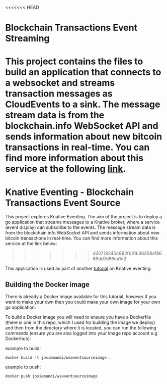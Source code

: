<<<<<<< HEAD
# Blockchain Transactions Event Streaming
This project contains the files to build an application that connects to a websocket and streams transaction messages as CloudEvents to a sink. The message stream data is from the blockchain.info WebSocket API and sends information about new bitcoin transactions in real-time. You can find more information about this service at the following [link](https://www.blockchain.com/api/api_websocket).
=======
# Knative Eventing - Blockchain Transactions Event Source
This project explores Knative Eventing. The aim of the project is to deploy a go application that streams messages to a Knative broker, where a service (event display) can subscribe to the events. The message stream data is from the blockchain.info WebSocket API and sends information about new bitcoin transactions in real-time. You can find more information about this service at the link below:
>>>>>>> d307182454892fb31b36458af8689dd7d86ea1d2

This application is used as part of another [tutorial](https://github.com/josiemundi/knative-web-event-display) on Knative eventing.

## Building the Docker image

There is already a Docker image available for this tutorial, however if you want to make your own then you could make your own image for your own go application. 

To build a Docker image you will need to ensure you have a Dockerfile (there is one in this repo, which I used for building the image we deploy) and then from the directory where it is located, you can run the following commands (ensure you are also logged into your image repo account e.g Dockerhub):

example to build:

```docker build -t josiemundi/wseventsourceimage .```

example to push: 

```docker push josiemundi/wseventsourceimage```



 
